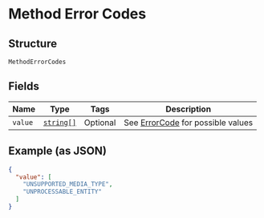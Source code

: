 
# Method Error Codes

## Structure

`MethodErrorCodes`

## Fields

| Name | Type | Tags | Description |
|  --- | --- | --- | --- |
| `value` | [`string[]`](/doc/models/error-code.md) | Optional | See [ErrorCode](#type-errorcode) for possible values |

## Example (as JSON)

```json
{
  "value": [
    "UNSUPPORTED_MEDIA_TYPE",
    "UNPROCESSABLE_ENTITY"
  ]
}
```

